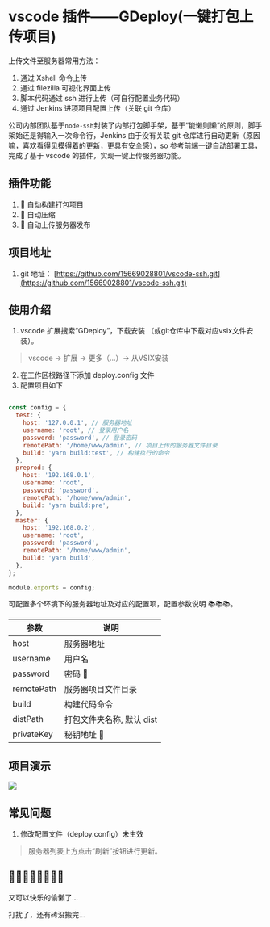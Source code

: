 # vscode 插件——GDeploy(一键打包上传项目)

上传文件至服务器常用方法：

1. 通过 Xshell 命令上传
2. 通过 filezilla 可视化界面上传
3. 脚本代码通过 ssh 进行上传（可自行配置业务代码）
4. 通过 Jenkins 进项项目配置上传（关联 git 仓库）

公司内部团队基于`node-ssh`封装了内部打包脚手架，基于“能懒则懒”的原则，脚手架始还是得输入一次命令行，Jenkins 由于没有关联 git 仓库进行自动更新（原因嘛，喜欢看得见摸得着的更新，更具有安全感），so 参考[前端一键自动部署工具](https://juejin.im/post/6872914108979609614)，完成了基于 vscode 的插件，实现一键上传服务器功能。

## 插件功能

1. 🔨 自动构建打包项目
2. 🔨 自动压缩
3. 🔨 自动上传服务器发布

## 项目地址

1. git 地址： [https://github.com/15669028801/vscode-ssh.git](https://github.com/15669028801/vscode-ssh.git)

## 使用介绍

1. vscode 扩展搜索“GDeploy”，下载安装 （或git仓库中下载对应vsix文件安装）。
  > vscode -> 扩展 -> 更多（...）-> 从VSIX安装
2. 在工作区根路径下添加 deploy.config 文件
3. 配置项目如下

```javascript

const config = {
  test: {
    host: '127.0.0.1', // 服务器地址
    username: 'root', // 登录用户名
    password: 'password', // 登录密码
    remotePath: '/home/www/admin', // 项目上传的服务器文件目录
    build: 'yarn build:test', // 构建执行的命令
  },
  preprod: {
    host: '192.168.0.1',
    username: 'root',
    password: 'password',
    remotePath: '/home/www/admin',
    build: 'yarn build:pre',
  },
  master: {
    host: '192.168.0.2',
    username: 'root',
    password: 'password',
    remotePath: '/home/www/admin',
    build: 'yarn build',
  },
};

module.exports = config;
```

可配置多个环境下的服务器地址及对应的配置项，配置参数说明 📚📚📚。

| 参数       | 说明                      |
| ---------- | ------------------------- |
| host       | 服务器地址                |
| username   | 用户名                    |
| password   | 密码 🔑                   |
| remotePath | 服务器项目文件目录        |
| build      | 构建代码命令              |
| distPath   | 打包文件夹名称, 默认 dist |
| privateKey | 秘钥地址 🔑               |

## 项目演示

![](https://p1-juejin.byteimg.com/tos-cn-i-k3u1fbpfcp/d828cbdfff694571942e1b4c2002fb55~tplv-k3u1fbpfcp-watermark.image)

## 常见问题

1. 修改配置文件（deploy.config）未生效

  > 服务器列表上方点击“刷新”按钮进行更新。



## 🙂🙂😆😘😁😝😋😄

又可以快乐的偷懒了...

打扰了，还有砖没搬完...

